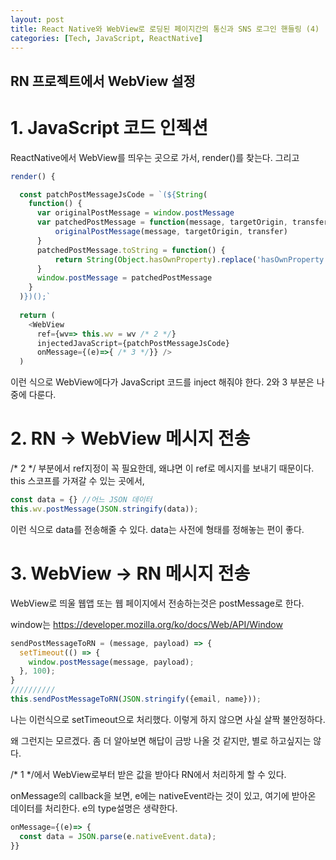 ```yaml
---
layout: post
title: React Native와 WebView로 로딩된 페이지간의 통신과 SNS 로그인 핸들링 (4)
categories: [Tech, JavaScript, ReactNative]
---
```


RN 프로젝트에서 WebView 설정
---------------------------

# 1. JavaScript 코드 인젝션

ReactNative에서 WebView를 띄우는 곳으로 가서, render()를 찾는다. 그리고
```javascript
render() {

  const patchPostMessageJsCode = `(${String(
    function() {
      var originalPostMessage = window.postMessage
      var patchedPostMessage = function(message, targetOrigin, transfer) {
          originalPostMessage(message, targetOrigin, transfer)
      }
      patchedPostMessage.toString = function() {
          return String(Object.hasOwnProperty).replace('hasOwnProperty', 'postMessage')
      }
      window.postMessage = patchedPostMessage
    }
  )})();`
  
  return (
    <WebView
      ref={wv=> this.wv = wv /* 2 */} 
      injectedJavaScript={patchPostMessageJsCode} 
      onMessage={(e)=>{ /* 3 */}} />
  )
```
이런 식으로 WebView에다가 JavaScript 코드를 inject 해줘야 한다. 2와 3 부분은 나중에 다룬다.

# 2. RN -> WebView 메시지 전송

/* 2 */ 부분에서 ref지정이 꼭 필요한데, 왜냐면 이 ref로 메시지를 보내기 때문이다. this 스코프를 가져갈 수 있는 곳에서,
```javascript
const data = {} //어느 JSON 데이터
this.wv.postMessage(JSON.stringify(data));
```
이런 식으로 data를 전송해줄 수 있다. data는 사전에 형태를 정해놓는 편이 좋다.

# 3. WebView -> RN 메시지 전송

WebView로 띄울 웹앱 또는 웹 페이지에서 전송하는것은 postMessage로 한다.

window는 https://developer.mozilla.org/ko/docs/Web/API/Window 
```javascript
sendPostMessageToRN = (message, payload) => {
  setTimeout(() => {
    window.postMessage(message, payload);
  }, 100);
}
//////////
this.sendPostMessageToRN(JSON.stringify({email, name}));
```
나는 이런식으로 setTimeout으로 처리했다. 이렇게 하지 않으면 사실 살짝 불안정하다. 

왜 그런지는 모르겠다. 좀 더 알아보면 해답이 금방 나올 것 같지만, 별로 하고싶지는 않다.

/* 1 */에서 WebView로부터 받은 값을 받아다 RN에서 처리하게 할 수 있다. 

onMessage의 callback을 보면, e에는 nativeEvent라는 것이 있고, 여기에 받아온 데이터를 처리한다.
e의 type설명은 생략한다.

```javascript
onMessage={(e)=> {
  const data = JSON.parse(e.nativeEvent.data);
}}
```
